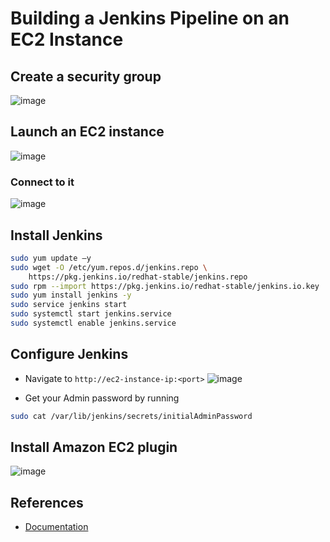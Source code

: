 # Building a Jenkins Pipeline on an EC2 Instance

## Create a security group

![image](https://user-images.githubusercontent.com/49791498/141510211-e00dc083-b854-40a4-9236-39f2ad9fb9b1.png)

## Launch an EC2 instance

![image](https://user-images.githubusercontent.com/49791498/141513230-c522b58b-fc7d-42ac-b264-42b4cbbe01bb.png)

### Connect to it

![image](https://user-images.githubusercontent.com/49791498/141517154-c00ae5bf-a898-4fa0-84c8-868da2ad14d7.png)

## Install Jenkins

```bash
sudo yum update –y
sudo wget -O /etc/yum.repos.d/jenkins.repo \
    https://pkg.jenkins.io/redhat-stable/jenkins.repo
sudo rpm --import https://pkg.jenkins.io/redhat-stable/jenkins.io.key
sudo yum install jenkins -y
sudo service jenkins start
sudo systemctl start jenkins.service
sudo systemctl enable jenkins.service
```

## Configure Jenkins

- Navigate to ```http://ec2-instance-ip:<port>```
![image](https://user-images.githubusercontent.com/49791498/141525130-f285e4a0-233f-4d37-a4b7-b8a24432a58f.png)

- Get your Admin password by running
  
```bash
sudo cat /var/lib/jenkins/secrets/initialAdminPassword
```

## Install Amazon EC2 plugin

![image](https://user-images.githubusercontent.com/49791498/141528057-04871e2c-fef5-4e56-9d5e-0b1a71aa488c.png)

## References

- [Documentation](https://www.jenkins.io/doc/tutorials/tutorial-for-installing-jenkins-on-AWS/#:~:text=Jenkins%20is%20an%20open%2Dsource,in%20a%20matter%20of%20minutes.&text=Install%20and%20configure%20Jenkins,-Clean%20up)
